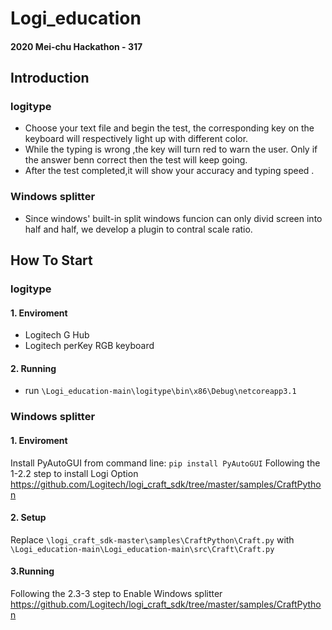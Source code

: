 # Logi_education
#### 2020 Mei-chu Hackathon - 317
## Introduction
### logitype
* Choose your text file and begin the test, the corresponding key on the keyboard will respectively light up with different color.
* While the typing is wrong ,the key will turn red to warn the user. Only if the answer benn correct then the test will keep going.
* After the test completed,it will show your accuracy and typing speed .
### Windows splitter
* Since windows' built-in split windows funcion can only divid screen into half and half, we develop a plugin to contral scale ratio.
## How To Start
### logitype
#### 1. Enviroment
* Logitech G Hub
* Logitech perKey RGB keyboard
#### 2. Running
* run `\Logi_education-main\logitype\bin\x86\Debug\netcoreapp3.1`

### Windows splitter
#### 1. Enviroment
Install PyAutoGUI from command line:
`pip install PyAutoGUI`
Following the 1-2.2 step to install Logi Option
https://github.com/Logitech/logi_craft_sdk/tree/master/samples/CraftPython
#### 2. Setup
Replace `\logi_craft_sdk-master\samples\CraftPython\Craft.py` 
with `\Logi_education-main\Logi_education-main\src\Craft\Craft.py`
#### 3.Running
Following the 2.3-3 step to Enable Windows splitter
https://github.com/Logitech/logi_craft_sdk/tree/master/samples/CraftPython


